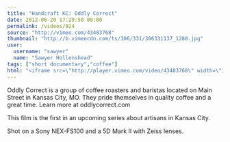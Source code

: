 ```yaml
---
title: "Handcraft KC: Oddly Correct"
date: 2012-06-20 17:29:50 00:00
permalink: /videos/924
source: "http://vimeo.com/43483768"
thumbnail: "http://b.vimeocdn.com/ts/306/331/306331137_1280.jpg"
user:
  username: "sawyer"
  name: "Sawyer Hollenshead"
tags: ["short documentary","coffee"]
html: "<iframe src=\"http://player.vimeo.com/video/43483768\" width=\"1280\" height=\"720\" frameborder=\"0\" webkitAllowFullScreen mozallowfullscreen allowFullScreen></iframe>"
---
```


Oddly Correct is a group of coffee roasters and baristas located on Main Street in Kansas City, MO. They pride themselves in quality coffee and a great time. Learn more at oddlycorrect.com

This film is the first in an upcoming series about artisans in Kansas City.

Shot on a Sony NEX-FS100 and a 5D Mark II with Zeiss lenses.